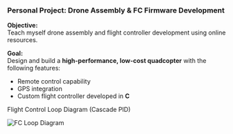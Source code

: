 ### Personal Project: Drone Assembly & FC Firmware Development

**Objective:**  
Teach myself drone assembly and flight controller development using online resources.

**Goal:**  
Design and build a **high-performance, low-cost quadcopter** with the following features:
- Remote control capability  
- GPS integration  
- Custom flight controller developed in **C**

Flight Control Loop Diagram (Cascade PID)

![FC Loop Diagram]()
